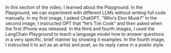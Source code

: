In this section of the video, I learned about the Playground. In the Playground, we can experiment with different LLMs without writing full code manually. In my first image, I asked ChatGPT, “Who’s Elon Musk?” In the second image, I instructed GPT that “he’s Tim Cook” and then asked when the first iPhone was released. In the third and fourth images, I used the LangChain Playground to teach a language model how to answer questions in a very specific, brief manner by showing it examples. In the fourth image, I instructed it to act as an artist and poet, so its reply came in a poetic style.
